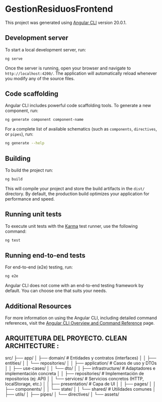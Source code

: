 # GestionResiduosFrontend

This project was generated using [Angular CLI](https://github.com/angular/angular-cli) version 20.0.1.

## Development server

To start a local development server, run:

```bash
ng serve
```

Once the server is running, open your browser and navigate to `http://localhost:4200/`. The application will automatically reload whenever you modify any of the source files.

## Code scaffolding

Angular CLI includes powerful code scaffolding tools. To generate a new component, run:

```bash
ng generate component component-name
```

For a complete list of available schematics (such as `components`, `directives`, or `pipes`), run:

```bash
ng generate --help
```

## Building

To build the project run:

```bash
ng build
```

This will compile your project and store the build artifacts in the `dist/` directory. By default, the production build optimizes your application for performance and speed.

## Running unit tests

To execute unit tests with the [Karma](https://karma-runner.github.io) test runner, use the following command:

```bash
ng test
```

## Running end-to-end tests

For end-to-end (e2e) testing, run:

```bash
ng e2e
```

Angular CLI does not come with an end-to-end testing framework by default. You can choose one that suits your needs.

## Additional Resources

For more information on using the Angular CLI, including detailed command references, visit the [Angular CLI Overview and Command Reference](https://angular.dev/tools/cli) page.

## ARQUITETURA DEL PROYECTO. CLEAN ARCHITECTURE :

src/
├── app/
│   ├── domain/                    # Entidades y contratos (interfaces)
│   │   ├── entities/
│   │   └── repositories/
│
│   ├── application/               # Casos de uso y DTOs
│   │   ├── use-cases/
│   │   └── dto/
│
│   ├── infrastructure/            # Adaptadores e implementación concreta
│   │   ├── repositories/          # Implementación de repositorios (ej: API)
│   │   └── services/              # Servicios concretos (HTTP, localStorage, etc.)
│
│   ├── presentation/              # Capa de UI
│   │   ├── pages/
│   │   ├── components/
│   │   └── state/
│
│   └── shared/                    # Utilidades comunes
│       ├── utils/
│       ├── pipes/
│       └── directives/
│
└── assets/

